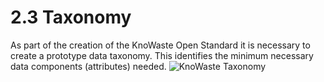 2.3 Taxonomy
=======
As part of the creation of the KnoWaste Open Standard it is necessary to create a prototype data taxonomy. This identifies the minimum necessary data components (attributes) needed.
![KnoWaste Taxonomy](https://github.com/OpenDataManchester/KnoWaste/blob/master/standard/assets/KnoWaste%20Taxonomy.png)
